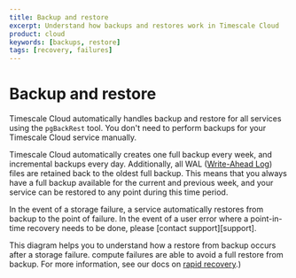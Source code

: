 ```yaml
---
title: Backup and restore
excerpt: Understand how backups and restores work in Timescale Cloud
product: cloud
keywords: [backups, restore]
tags: [recovery, failures]
---
```


# Backup and restore

Timescale Cloud automatically handles backup and restore for all
services using the `pgBackRest` tool. You don't need to perform
backups for your Timescale Cloud service manually.

Timescale Cloud automatically creates one full backup every week, and
incremental backups every day. Additionally, all WAL
([Write-Ahead Log][wal]) files are retained back to the oldest full backup. This means
that you always have a full backup available for the current and
previous week, and your service can be restored to any point during this
time period.

In the event of a storage failure, a service automatically restores
from backup to the point of failure. In the event of a user error where
a point-in-time recovery needs to be done, please [contact support][support]. 

This diagram helps you to understand how a restore from backup occurs after a storage failure.
<Highlight type="note">compute failures are able to
avoid a full restore from backup. For more information, see our docs on
[rapid recovery][rapid-recovery].) </Highlight>

[wal]: https://www.postgresql.org/docs/current/wal-intro.html
[rapid-recovery]:
/cloud/:currentVersion:/service-operations/replicas/#rapid-recovery

